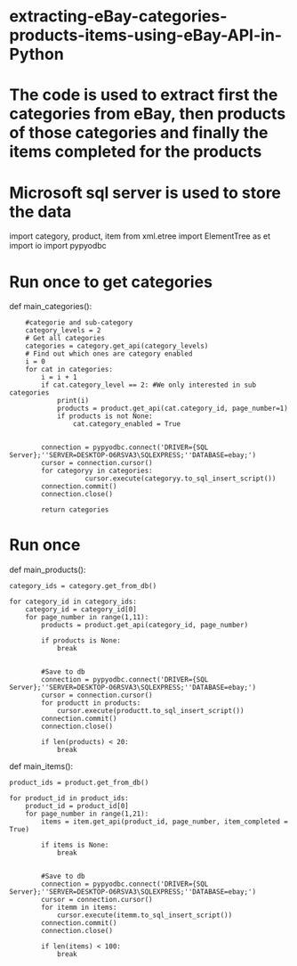 # extracting-eBay-categories-products-items-using-eBay-API-in-Python
# The code is used to extract first the categories from eBay, then products of those categories and finally the items completed for the products
# Microsoft sql server is used to store the data

import category, product, item
from xml.etree import ElementTree as et
import io
import pypyodbc

# Run once to get categories
def main_categories():
         
        #categorie and sub-category       
        category_levels = 2   
        # Get all categories
        categories = category.get_api(category_levels)
        # Find out which ones are category enabled
        i = 0
        for cat in categories:
            i = i + 1
            if cat.category_level == 2: #We only interested in sub categories
                print(i)
                products = product.get_api(cat.category_id, page_number=1)
                if products is not None:
                    cat.category_enabled = True
        
        
            connection = pypyodbc.connect('DRIVER={SQL Server};''SERVER=DESKTOP-O6RSVA3\SQLEXPRESS;''DATABASE=ebay;')
            cursor = connection.cursor()
            for categoryy in categories:
                       cursor.execute(categoryy.to_sql_insert_script())
            connection.commit()
            connection.close()
        
            return categories
 # Run once

def main_products():
    
    
    category_ids = category.get_from_db()
    
    for category_id in category_ids:
        category_id = category_id[0]
        for page_number in range(1,11):
            products = product.get_api(category_id, page_number)
            
            if products is None:
                break
            
            
            #Save to db
            connection = pypyodbc.connect('DRIVER={SQL Server};''SERVER=DESKTOP-O6RSVA3\SQLEXPRESS;''DATABASE=ebay;')
            cursor = connection.cursor()
            for productt in products:
                cursor.execute(productt.to_sql_insert_script())
            connection.commit()
            connection.close()
            
            if len(products) < 20:
                break      
        
def main_items():        
      
    product_ids = product.get_from_db()
    
    for product_id in product_ids:
        product_id = product_id[0]
        for page_number in range(1,21):
            items = item.get_api(product_id, page_number, item_completed = True)
            
            if items is None:
                break
            
            
            #Save to db
            connection = pypyodbc.connect('DRIVER={SQL Server};''SERVER=DESKTOP-O6RSVA3\SQLEXPRESS;''DATABASE=ebay;')
            cursor = connection.cursor()
            for itemm in items:
                cursor.execute(itemm.to_sql_insert_script())
            connection.commit()
            connection.close()
            
            if len(items) < 100:
                break      
